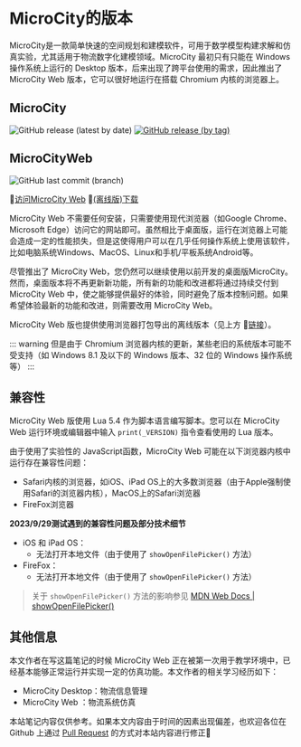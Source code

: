 # MicroCity的版本

MicroCity是一款简单快速的空间规划和建模软件，可用于数学模型构建求解和仿真实验，尤其适用于物流数字化建模领域。MicroCity 最初只有只能在 Windows 操作系统上运行的 Desktop 版本，后来出现了跨平台使用的需求，因此推出了 MicroCity Web 版本，它可以很好地运行在搭载 Chromium 内核的浏览器上。

## MicroCity
![GitHub release (latest by date)](https://img.shields.io/github/v/release/microcity/Desktop) [![GitHub release (by tag)](https://img.shields.io/github/downloads/microcity/Desktop/latest/total)](https://github.com/microcity/Desktop/releases/latest)

## MicroCityWeb
![GitHub last commit (branch)](https://img.shields.io/github/last-commit/microcity/microcity.github.io/master)

🎯[访问MicroCity Web](https://microcityweb.gitee.io) 📍[(离线版)下载](https://gitee.com/microcityweb/microcityweb/releases/latest)

MicroCity Web 不需要任何安装，只需要使用现代浏览器（如Google Chrome、Microsoft Edge）访问它的网站即可。虽然相比于桌面版，运行在浏览器上可能会造成一定的性能损失，但是这使得用户可以在几乎任何操作系统上使用该软件，比如电脑系统Windows、MacOS、Linux和手机/平板系统Android等。

尽管推出了 MicroCity Web，您仍然可以继续使用以前开发的桌面版MicroCity。然而，桌面版本将不再更新新功能，所有新的功能和改进都将通过持续交付到 MicroCity Web 中，使之能够提供最好的体验，同时避免了版本控制问题。如果希望体验最新的功能和改进，则需要改用 MicroCity Web。

MicroCity Web 版也提供使用浏览器打包导出的离线版本（见上方 🔗[链接](#microcityweb)）。

::: warning
但是由于 Chromium 浏览器内核的更新，某些老旧的系统版本可能不受支持（如 Windows 8.1 及以下的 Windows 版本、32 位的 Windows 操作系统等）
:::

## 兼容性
MicroCity Web 版使用 Lua 5.4 作为脚本语言编写脚本。您可以在 MicroCity Web 运行环境或编辑器中输入 `print(_VERSION)` 指令查看使用的 Lua 版本。

由于使用了实验性的 JavaScript函数，MicroCity Web 可能在以下浏览器内核中运行存在兼容性问题：
* Safari内核的浏览器，如iOS、iPad OS上的大多数浏览器（由于Apple强制使用Safari的浏览器内核），MacOS上的Safari浏览器
* FireFox浏览器

**2023/9/29测试遇到的兼容性问题及部分技术细节**
* iOS 和 iPad OS：
  * 无法打开本地文件（由于使用了 `showOpenFilePicker()` 方法）
* FireFox：
  * 无法打开本地文件（由于使用了 `showOpenFilePicker()` 方法）

> 关于 `showOpenFilePicker()` 方法的影响参见 [MDN Web Docs | showOpenFilePicker()](https://developer.mozilla.org/zh-CN/docs/Web/API/window/showOpenFilePicker#%E6%B5%8F%E8%A7%88%E5%99%A8%E5%85%BC%E5%AE%B9%E6%80%A7)

## 其他信息
本文作者在写这篇笔记的时候 MicroCity Web 正在被第一次用于教学环境中，已经基本能够正常运行并实现一定的仿真功能。本文作者的相关学习经历如下：
* MicroCity Desktop：物流信息管理
* MicroCity Web ：物流系统仿真

本站笔记内容仅供参考。如果本文内容由于时间的因素出现偏差，也欢迎各位在 Github 上通过 [Pull Request](https://github.com/huuhghhgyg/MicroCityNotes/pulls) 的方式对本站内容进行修正🥳